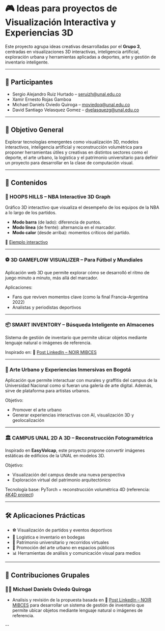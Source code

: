 
# 🎮 Ideas para proyectos de Visualización Interactiva y Experiencias 3D

Este proyecto agrupa ideas creativas desarrolladas por el **Grupo 3**, centradas en visualizaciones 3D interactivas, inteligencia artificial, exploración urbana y herramientas aplicadas a deportes, arte y gestión de inventario inteligente.

---

## 👥 Participantes

- Sergio Alejandro Ruiz Hurtado – seruizh@unal.edu.co  
- Xamir Ernesto Rojas Gamboa  
- Michael Daniels Oviedo Quiroga – moviedoq@unal.edu.co  
- David Santiago Velasquez Gomez – dvelasquezg@unal.edu.co  

---

## 🎯 Objetivo General

Explorar tecnologías emergentes como visualización 3D, modelos interactivos, inteligencia artificial y reconstrucción volumétrica para proponer herramientas útiles y creativas en distintos sectores como el deporte, el arte urbano, la logística y el patrimonio universitario para definir un proyecto para desarrollar en la clase de computación visual.

---

## 📌 Contenidos

### 🏀 HOOPS HILLS – NBA Interactive 3D Graph
Gráfico 3D interactivo que visualiza el desempeño de los equipos de la NBA a lo largo de los partidos.

- **Modo barra** (de lado): diferencia de puntos.
- **Modo línea** (de frente): alternancia en el marcador.
- **Modo calor** (desde arriba): momentos críticos del partido.

🔗 [Ejemplo interactivo](https://vsueiro.com/hoop-hills/?team=MIA&opponent=all&season=2025&ids=&games=RS&games=PI&games=PO&periods=Q1&periods=Q2&periods=Q3&periods=Q4&results=won&results=lost&sorting=margin&view=corner)

---

### ⚽ 3D GAMEFLOW VISUALIZER – Para Fútbol y Mundiales
Aplicación web 3D que permite explorar cómo se desarrolló el ritmo de juego minuto a minuto, más allá del marcador.

Aplicaciones:
- Fans que reviven momentos clave (como la final Francia–Argentina 2022)
- Analistas y periodistas deportivos

---

### 📦 SMART INVENTORY – Búsqueda Inteligente en Almacenes
Sistema de gestión de inventario que permite ubicar objetos mediante lenguaje natural o imágenes de referencia.

Inspirado en:
🔗 [Post LinkedIn – NOIR MIBCES](https://www.linkedin.com/feed/update/urn:li:activity:7178105968809975809/)

---

### 🎨 Arte Urbano y Experiencias Inmersivas en Bogotá
Aplicación que permite interactuar con murales y graffitis del campus de la Universidad Nacional como si fueran una galería de arte digital. Además, sirve de plataforma para artistas urbanos.

Objetivo:
- Promover el arte urbano
- Generar experiencias interactivas con AI, visualización 3D y geolocalización

---

### 🏛️ CAMPUS UNAL 2D A 3D – Reconstrucción Fotogramétrica
Inspirado en **EasyVolcap**, este proyecto propone convertir imágenes estáticas de edificios de la UNAL en modelos 3D.

Objetivo:
- Visualización del campus desde una nueva perspectiva
- Exploración virtual del patrimonio arquitectónico

Tecnología base: PyTorch + reconstrucción volumétrica 4D (referencia: [4K4D project](https://zju3dv.github.io/4k4d/))

---

## 🛠️ Aplicaciones Prácticas

- ⚽ Visualización de partidos y eventos deportivos
- 🏬 Logística e inventario en bodegas
- 🧱 Patrimonio universitario y recorridos virtuales
- 🎨 Promoción del arte urbano en espacios públicos
- 📊 Herramientas de análisis y comunicación visual para medios

---

## 💬 Contribuciones Grupales

### 🧑‍🔬 Michael Daniels Oviedo Quiroga
- Analisis y revisión de la propuesta basada en 🔗 [Post LinkedIn – NOIR MIBCES](https://www.linkedin.com/feed/update/urn:li:activity:7178105968809975809/) para desarrollar un sistema de gestión de inventario que permite ubicar objetos mediante lenguaje natural o imágenes de referencia.

--